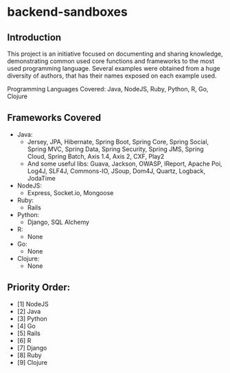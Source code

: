 # backend-sandboxes

Introduction
---------------
This project is an initiative focused on documenting and sharing knowledge, demonstrating common used core functions and frameworks to the most used programming language. 
Several examples were obtained from a huge diversity of authors, that has their names exposed on each example used.
                
Programming Languages Covered: Java, NodeJS, Ruby, Python, R, Go, Clojure

                
Frameworks Covered
---------------
* Java:
    * Jersey, JPA, Hibernate, Spring Boot, Spring Core, Spring Social, Spring MVC, Spring Data, Spring Security, Spring JMS, Spring Cloud, Spring Batch, Axis 1.4, Axis 2, CXF, Play2
    * And some useful libs: Guava, Jackson, OWASP, IReport, Apache Poi, Log4J, SLF4J, Commons-IO, JSoup, Dom4J, Quartz, Logback, JodaTime
* NodeJS:
    * Express, Socket.io, Mongoose
* Ruby:
    * Rails
* Python:
    * Django, SQL Alchemy
* R:
    * None
* Go:
    * None
* Clojure:
    * None 
       
Priority Order:
---------------
- [1] NodeJS
- [2] Java
- [3] Python
- [4] Go
- [5] Rails
- [6] R
- [7] Django
- [8] Ruby
- [9] Clojure
